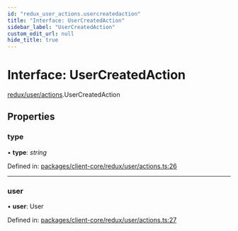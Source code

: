 ```yaml
---
id: "redux_user_actions.usercreatedaction"
title: "Interface: UserCreatedAction"
sidebar_label: "UserCreatedAction"
custom_edit_url: null
hide_title: true
---
```


# Interface: UserCreatedAction

[redux/user/actions](../modules/redux_user_actions.md).UserCreatedAction

## Properties

### type

• **type**: *string*

Defined in: [packages/client-core/redux/user/actions.ts:26](https://github.com/xr3ngine/xr3ngine/blob/56376a778/packages/client-core/redux/user/actions.ts#L26)

___

### user

• **user**: User

Defined in: [packages/client-core/redux/user/actions.ts:27](https://github.com/xr3ngine/xr3ngine/blob/56376a778/packages/client-core/redux/user/actions.ts#L27)
